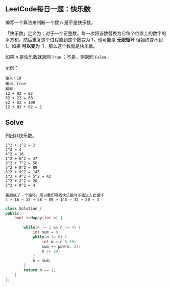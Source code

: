## LeetCode每日一题：快乐数

编写一个算法来判断一个数 n 是不是快乐数。

「快乐数」定义为：对于一个正整数，每一次将该数替换为它每个位置上的数字的平方和，然后重复这个过程直到这个数变为 1，也可能是 **无限循环** 但始终变不到 1。如果 **可以变为**  1，那么这个数就是快乐数。

如果 n 是快乐数就返回 `True` ；不是，则返回 `False` 。


示例：

```
输入：19
输出：true
解释：
12 + 92 = 82
82 + 22 = 68
62 + 82 = 100
12 + 02 + 02 = 1
```


## Solve

列出非快乐数。

```
1^2 + 1^2 = 2
2^2 = 4
4^2 = 16
1^2 + 6^2 = 37
3^2 + 7^2 = 58
5^2 + 8^2 = 89
8^2 + 9^2 = 145
1^2 + 4^2 + 5^2 = 42
4^2 + 2^2 = 20
2^2 + 0^2 = 4

最后成了一个循环，所以我们寻找快乐数时不能进入此循环
4 → 16 → 37 → 58 → 89 → 145 → 42 → 20 → 4 
```

```c++
class Solution {
public:
    bool isHappy(int n) {
        
        while(n != 1 && n != 4) {
            int sum = 0;
            while(n != 0) {
                int m = n % 10;
                sum += pow(m, 2);
                n /= 10;
            }
            n = sum;
        }
        return n == 1;
    }
};
```

